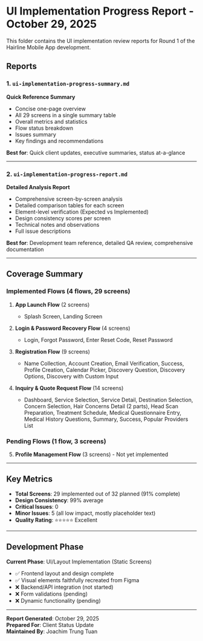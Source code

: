 # UI Implementation Progress Report - October 29, 2025

This folder contains the UI implementation review reports for Round 1 of the Hairline Mobile App development.

## Reports

### 1. `ui-implementation-progress-summary.md`
**Quick Reference Summary**

- Concise one-page overview
- All 29 screens in a single summary table
- Overall metrics and statistics
- Flow status breakdown
- Issues summary
- Key findings and recommendations

**Best for**: Quick client updates, executive summaries, status at-a-glance

---

### 2. `ui-implementation-progress-report.md`
**Detailed Analysis Report**

- Comprehensive screen-by-screen analysis
- Detailed comparison tables for each screen
- Element-level verification (Expected vs Implemented)
- Design consistency scores per screen
- Technical notes and observations
- Full issue descriptions

**Best for**: Development team reference, detailed QA review, comprehensive documentation

---

## Coverage Summary

### Implemented Flows (4 flows, 29 screens)

1. **App Launch Flow** (2 screens)
   - Splash Screen, Landing Screen

2. **Login & Password Recovery Flow** (4 screens)
   - Login, Forgot Password, Enter Reset Code, Reset Password

3. **Registration Flow** (9 screens)
   - Name Collection, Account Creation, Email Verification, Success, Profile Creation, Calendar Picker, Discovery Question, Discovery Options, Discovery with Custom Input

4. **Inquiry & Quote Request Flow** (14 screens)
   - Dashboard, Service Selection, Service Detail, Destination Selection, Concern Selection, Hair Concerns Detail (2 parts), Head Scan Preparation, Treatment Schedule, Medical Questionnaire Entry, Medical History Questions, Summary, Success, Popular Providers List

### Pending Flows (1 flow, 3 screens)

5. **Profile Management Flow** (3 screens) - Not yet implemented

---

## Key Metrics

- **Total Screens**: 29 implemented out of 32 planned (91% complete)
- **Design Consistency**: 99% average
- **Critical Issues**: 0
- **Minor Issues**: 5 (all low impact, mostly placeholder text)
- **Quality Rating**: ⭐⭐⭐⭐⭐ Excellent

---

## Development Phase

**Current Phase**: UI/Layout Implementation (Static Screens)
- ✅ Frontend layout and design complete
- ✅ Visual elements faithfully recreated from Figma
- ❌ Backend/API integration (not started)
- ❌ Form validations (pending)
- ❌ Dynamic functionality (pending)

---

**Report Generated**: October 29, 2025  
**Prepared For**: Client Status Update  
**Maintained By**: Joachim Trung Tuan

